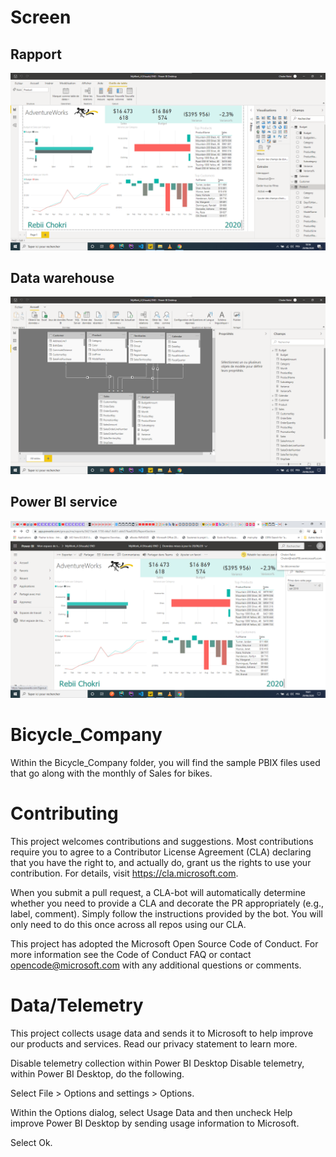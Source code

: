 # Screen

## Rapport
![alt tag](https://github.com/Chokri31/Bicycle_Company/blob/master/Screen/Rapport.png)

## Data warehouse
![alt tag](https://github.com/Chokri31/Bicycle_Company/blob/master/Screen/Data%20warehouse.png)

## Power BI service
![alt tag](https://github.com/Chokri31/Bicycle_Company/blob/master/Screen/Power%20BI%20service%20.png)

# Bicycle_Company

Within the Bicycle_Company folder, you will find the sample PBIX files used that go along with the monthly of Sales for bikes.

# Contributing

This project welcomes contributions and suggestions. Most contributions require you to agree to a Contributor License Agreement (CLA) declaring that you have the right to, and actually do, grant us the rights to use your contribution. For details, visit https://cla.microsoft.com.

When you submit a pull request, a CLA-bot will automatically determine whether you need to provide a CLA and decorate the PR appropriately (e.g., label, comment). Simply follow the instructions provided by the bot. You will only need to do this once across all repos using our CLA.

This project has adopted the Microsoft Open Source Code of Conduct. For more information see the Code of Conduct FAQ or contact opencode@microsoft.com with any additional questions or comments.

# Data/Telemetry

This project collects usage data and sends it to Microsoft to help improve our products and services. Read our privacy statement to learn more.

Disable telemetry collection within Power BI Desktop
Disable telemetry, within Power BI Desktop, do the following.

Select File > Options and settings > Options.

Within the Options dialog, select Usage Data and then uncheck Help improve Power BI Desktop by sending usage information to Microsoft.

Select Ok.


